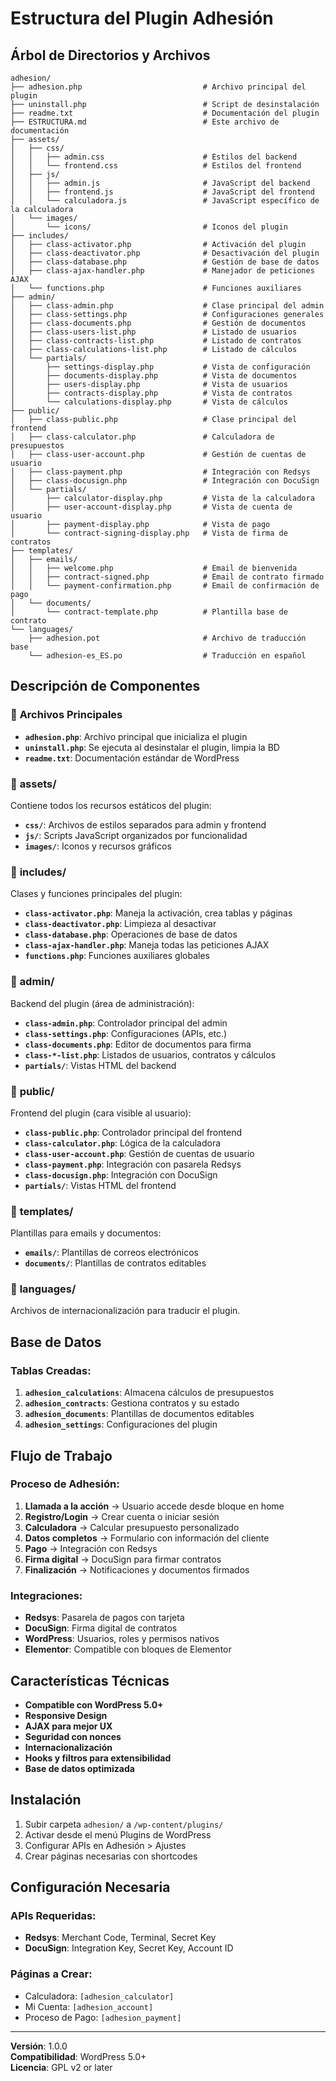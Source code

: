 # Estructura del Plugin Adhesión

## Árbol de Directorios y Archivos

```
adhesion/
├── adhesion.php                           # Archivo principal del plugin
├── uninstall.php                          # Script de desinstalación
├── readme.txt                             # Documentación del plugin
├── ESTRUCTURA.md                          # Este archivo de documentación
├── assets/
│   ├── css/
│   │   ├── admin.css                      # Estilos del backend
│   │   └── frontend.css                   # Estilos del frontend
│   ├── js/
│   │   ├── admin.js                       # JavaScript del backend
│   │   ├── frontend.js                    # JavaScript del frontend
│   │   └── calculadora.js                 # JavaScript específico de la calculadora
│   └── images/
│       └── icons/                         # Iconos del plugin
├── includes/
│   ├── class-activator.php                # Activación del plugin
│   ├── class-deactivator.php              # Desactivación del plugin
│   ├── class-database.php                 # Gestión de base de datos
│   ├── class-ajax-handler.php             # Manejador de peticiones AJAX
│   └── functions.php                      # Funciones auxiliares
├── admin/
│   ├── class-admin.php                    # Clase principal del admin
│   ├── class-settings.php                 # Configuraciones generales
│   ├── class-documents.php                # Gestión de documentos
│   ├── class-users-list.php               # Listado de usuarios
│   ├── class-contracts-list.php           # Listado de contratos
│   ├── class-calculations-list.php        # Listado de cálculos
│   └── partials/
│       ├── settings-display.php           # Vista de configuración
│       ├── documents-display.php          # Vista de documentos
│       ├── users-display.php              # Vista de usuarios
│       ├── contracts-display.php          # Vista de contratos
│       └── calculations-display.php       # Vista de cálculos
├── public/
│   ├── class-public.php                   # Clase principal del frontend
│   ├── class-calculator.php               # Calculadora de presupuestos
│   ├── class-user-account.php             # Gestión de cuentas de usuario
│   ├── class-payment.php                  # Integración con Redsys
│   ├── class-docusign.php                 # Integración con DocuSign
│   └── partials/
│       ├── calculator-display.php         # Vista de la calculadora
│       ├── user-account-display.php       # Vista de cuenta de usuario
│       ├── payment-display.php            # Vista de pago
│       └── contract-signing-display.php   # Vista de firma de contratos
├── templates/
│   ├── emails/
│   │   ├── welcome.php                    # Email de bienvenida
│   │   ├── contract-signed.php            # Email de contrato firmado
│   │   └── payment-confirmation.php       # Email de confirmación de pago
│   └── documents/
│       └── contract-template.php          # Plantilla base de contrato
└── languages/
    ├── adhesion.pot                       # Archivo de traducción base
    └── adhesion-es_ES.po                  # Traducción en español
```

## Descripción de Componentes

### 📁 **Archivos Principales**
- **`adhesion.php`**: Archivo principal que inicializa el plugin
- **`uninstall.php`**: Se ejecuta al desinstalar el plugin, limpia la BD
- **`readme.txt`**: Documentación estándar de WordPress

### 📁 **assets/**
Contiene todos los recursos estáticos del plugin:
- **`css/`**: Archivos de estilos separados para admin y frontend
- **`js/`**: Scripts JavaScript organizados por funcionalidad
- **`images/`**: Iconos y recursos gráficos

### 📁 **includes/**
Clases y funciones principales del plugin:
- **`class-activator.php`**: Maneja la activación, crea tablas y páginas
- **`class-deactivator.php`**: Limpieza al desactivar
- **`class-database.php`**: Operaciones de base de datos
- **`class-ajax-handler.php`**: Maneja todas las peticiones AJAX
- **`functions.php`**: Funciones auxiliares globales

### 📁 **admin/**
Backend del plugin (área de administración):
- **`class-admin.php`**: Controlador principal del admin
- **`class-settings.php`**: Configuraciones (APIs, etc.)
- **`class-documents.php`**: Editor de documentos para firma
- **`class-*-list.php`**: Listados de usuarios, contratos y cálculos
- **`partials/`**: Vistas HTML del backend

### 📁 **public/**
Frontend del plugin (cara visible al usuario):
- **`class-public.php`**: Controlador principal del frontend
- **`class-calculator.php`**: Lógica de la calculadora
- **`class-user-account.php`**: Gestión de cuentas de usuario
- **`class-payment.php`**: Integración con pasarela Redsys
- **`class-docusign.php`**: Integración con DocuSign
- **`partials/`**: Vistas HTML del frontend

### 📁 **templates/**
Plantillas para emails y documentos:
- **`emails/`**: Plantillas de correos electrónicos
- **`documents/`**: Plantillas de contratos editables

### 📁 **languages/**
Archivos de internacionalización para traducir el plugin.

## Base de Datos

### Tablas Creadas:
1. **`adhesion_calculations`**: Almacena cálculos de presupuestos
2. **`adhesion_contracts`**: Gestiona contratos y su estado
3. **`adhesion_documents`**: Plantillas de documentos editables
4. **`adhesion_settings`**: Configuraciones del plugin

## Flujo de Trabajo

### Proceso de Adhesión:
1. **Llamada a la acción** → Usuario accede desde bloque en home
2. **Registro/Login** → Crear cuenta o iniciar sesión
3. **Calculadora** → Calcular presupuesto personalizado
4. **Datos completos** → Formulario con información del cliente
5. **Pago** → Integración con Redsys
6. **Firma digital** → DocuSign para firmar contratos
7. **Finalización** → Notificaciones y documentos firmados

### Integraciones:
- **Redsys**: Pasarela de pagos con tarjeta
- **DocuSign**: Firma digital de contratos
- **WordPress**: Usuarios, roles y permisos nativos
- **Elementor**: Compatible con bloques de Elementor

## Características Técnicas

- **Compatible con WordPress 5.0+**
- **Responsive Design**
- **AJAX para mejor UX**
- **Seguridad con nonces**
- **Internacionalización**
- **Hooks y filtros para extensibilidad**
- **Base de datos optimizada**

## Instalación

1. Subir carpeta `adhesion/` a `/wp-content/plugins/`
2. Activar desde el menú Plugins de WordPress
3. Configurar APIs en Adhesión > Ajustes
4. Crear páginas necesarias con shortcodes

## Configuración Necesaria

### APIs Requeridas:
- **Redsys**: Merchant Code, Terminal, Secret Key
- **DocuSign**: Integration Key, Secret Key, Account ID

### Páginas a Crear:
- Calculadora: `[adhesion_calculator]`
- Mi Cuenta: `[adhesion_account]`
- Proceso de Pago: `[adhesion_payment]`

---

**Versión**: 1.0.0  
**Compatibilidad**: WordPress 5.0+  
**Licencia**: GPL v2 or later